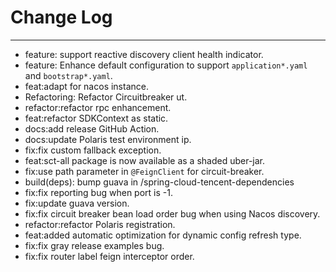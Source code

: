 # Change Log
---

- feature: support reactive discovery client health indicator.
- feature: Enhance default configuration to support `application*.yaml` and `bootstrap*.yaml`.
- feat:adapt for nacos instance.
- Refactoring: Refactor Circuitbreaker ut.
- refactor:refactor rpc enhancement.
- feat:refactor SDKContext as static.
- docs:add release GitHub Action.
- docs:update Polaris test environment ip.
- fix:fix custom fallback exception.
- feat:sct-all package is now available as a shaded uber-jar.
- fix:use path parameter in `@FeignClient` for circuit-breaker.
- build(deps): bump guava in /spring-cloud-tencent-dependencies
- fix:fix reporting bug when port is -1.
- fix:update guava version.
- fix:fix circuit breaker bean load order bug when using Nacos discovery.
- refactor:refactor Polaris registration.
- feat:added automatic optimization for dynamic config refresh type.
- fix:fix gray release examples bug.
- fix:fix router label feign interceptor order.
